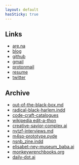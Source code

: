 ```yaml
---
layout: default
hasSticky: true
---
```

<div class="links">

<h2 class="content">Links</h2>

<ul>
<li> <a href="https://www.are.na/neta-bomani" target="_blank">are.na</a> </li>
<li> <a href="/blog">blog</a> </li>
<li> <a href="https://github.com/netanoir" target="_blank">github</a> </li>
<li> <a href="mailto:netanyabomani@gmail.com">gmail</a> </li>
<li> <a href="mailto:netabomani@protonmail.com" target="_blank">protonmail</a> </li>
<li> <a href="https://docs.google.com/spreadsheets/d/1Jz098EFWBRPViRRH1bjYt85UUwFWkNu_sjb_8jkOTmY/edit?usp=sharing" target="_blank">resume</a> </li>
<!-- <li> <a href="#" target="_blank"> tinyletter </a> </li> -->
<li> <a href="https://twitter.com/netabomani" target="_blank">twitter</a> </li>
</ul>

</div>

<div class="archive">

<h2 class="content">Archive</h2>

<ul>
<li> <a href="/archive/obb">out-of-the-black-box.md</a> </li>
<li> <a href="/archive/radical-black-harlem">radical-black-harlem.indd</a> </li>
<li> <a href="/archive/arts-in-libraries">code-craft-catalogues</a> </li>
<li> <a href="/archive/art-fem-moma">wikipedia edit-a-thon</a> </li>
<li> <a href="/archive/tci">creative-savior-complex.ai</a> </li>
<li> <a href="https://techzinefair.org/blog" target="_blank">nytzf-interviews.md</a> </li>
<li> <a href="/archive/m4sp">m4sp-prototype.pyde</a> </li>
<li> <a href="/archive/nsnb">nsnb_zine.indd</a> </li>
<li> <a href="/archive/baba">elisabet-ney-museum_baba.ai</a> </li>
<li> <a href="/archive/mwb">monkeywrenchbooks.org</a> </li>
<li> <a href="/archive/daily-dot">daily-dot.ai</a> </li>

</ul> 

</div>
